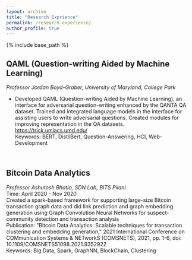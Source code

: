 ```yaml
---
layout: archive
title: "Research Exprience"
permalink: /research_experience/
author_profile: true
---
```



{% include base_path %}

<!--
{% for post in site.work_experience reversed %}
  {% include archive-single.html %}
{% endfor %}
-->

## QAML (Question-writing Aided by Machine Learning)
*Professor Jordan Boyd-Graber, University of Maryland, College Park* <br/>
* Developed QAML (Question-writing Aided by Machine Learning), an interface for adversarial question-writing enhanced by the QANTA QA dataset. Trained and integrated language models in the interface for assisting users to write adversarial questions. Created modules for improving representation in the QA datasets. <br/>
https://trick.umiacs.umd.edu/ <br/>
Keywords: BERT, DistilBert, Question-Answering, HCI, Web-Development<br/>
<br/>

## Bitcoin Data Analytics
*Professor Ashutosh Bhatia, SDN Lab, BITS Pilani* <br/>
Time: April 2020 - Nov 2020 <br/>
Created a spark-based framework for supporting large-size Bitcoin transaction graph data and did link prediction and graph embedding generation using Graph Convolution Neural Networks for suspect-community detection and transaction analysis <br/>
Publication: "Bitcoin Data Analytics: Scalable techniques for transaction clustering and embedding generation," 2021 International Conference on COMmunication Systems & NETworkS (COMSNETS), 2021, pp. 1-6, doi: 10.1109/COMSNETS51098.2021.9352922 <br/>
Keywords: Big Data, Spark, GraphNN, BlockChain, Clustering <br/>
